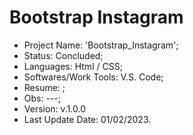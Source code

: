 # Bootstrap Instagram

- Project Name: 'Bootstrap_Instagram';
- Status: Concluded;
- Languages: Html / CSS;
- Softwares/Work Tools: V.S. Code;
- Resume: ;
- Obs: ---;
- Version: v.1.0.0
- Last Update Date: 01/02/2023.
